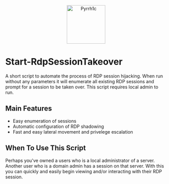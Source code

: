 <p align="center">
  <img alt="Pyrrh1c" src="https://user-images.githubusercontent.com/44352871/108849753-86ba9200-75b0-11eb-9502-b8dc2e52445c.jpg" width="120" height="120">
</p>

# Start-RdpSessionTakeover
A short script to automate the process of RDP session hijacking.
When run without any parameters it will enumerate all existing RDP sessions and prompt for a session to be taken over.
This script requires local admin to run.

## Main Features
* Easy enumeration of sessions
* Automatic configuration of RDP shadowing
* Fast and easy lateral movement and privelege escalation 

## When To Use This Script
Perhaps you've owned a users who is a local administrator of a server. Another user who is a domain admin has a session on that server. With this you can quickly and easily begin viewing and/or interacting with their RDP session.
